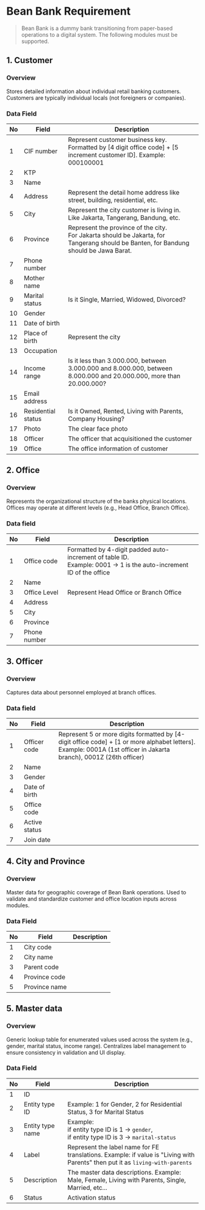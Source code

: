 # Bean Bank Requirement

> Bean Bank is a dummy bank transitioning from paper-based operations to a digital system. The following modules must be supported.

## 1. Customer
### Overview
Stores detailed information about individual retail banking customers.
Customers are typically individual locals (not foreigners or companies).
### Data Field
| No | Field              | Description                                                                                                                              |
|----|--------------------|------------------------------------------------------------------------------------------------------------------------------------------|
| 1  | CIF number         | Represent customer business key.<br/>Formatted by [4 digit office code] + [5 increment customer ID]. Example: 000100001                  |
| 2  | KTP                |                                                                                                                                          |
| 3  | Name               |                                                                                                                                          |
| 4  | Address            | Represent the detail home address like street, building, residential, etc.                                                               |
| 5  | City               | Represent the city customer is living in.<br/>Like Jakarta, Tangerang, Bandung, etc.                                                     |
| 6  | Province           | Represent the province of the city.<br/>For Jakarta should be Jakarta, for Tangerang should be Banten, for Bandung should be Jawa Barat. |
| 7  | Phone number       |                                                                                                                                          |
| 8  | Mother name        |                                                                                                                                          |
| 9  | Marital status     | Is it Single, Married, Widowed, Divorced?                                                                                                |
| 10 | Gender             |                                                                                                                                          |
| 11 | Date of birth      |                                                                                                                                          |
| 12 | Place of birth     | Represent the city                                                                                                                       |
| 13 | Occupation         |                                                                                                                                          |
| 14 | Income range       | Is it less than 3.000.000, between 3.000.000 and 8.000.000, between 8.000.000 and 20.000.000, more than 20.000.000?                      |
| 15 | Email address      |                                                                                                                                          |
| 16 | Residential status | Is it Owned, Rented, Living with Parents, Company Housing?                                                                               |
| 17 | Photo              | The clear face photo                                                                                                                     |
| 18 | Officer            | The officer that acquisitioned the customer                                                                                              |
| 19 | Office             | The office information of customer                                                                                                       |


## 2. Office
### Overview
Represents the organizational structure of the banks physical locations. Offices may operate at different levels (e.g., Head Office, Branch Office).
### Data field
| No | Field        | Description                                                                                                          |
|----|--------------|----------------------------------------------------------------------------------------------------------------------|
| 1  | Office code  | Formatted by 4-digit padded auto-increment of table ID.<br/>Example: 0001 → 1 is the auto-increment ID of the office |
| 2  | Name         |                                                                                                                      |
| 3  | Office Level | Represent Head Office or Branch Office                                                                               |
| 4  | Address      |                                                                                                                      |
| 5  | City         |                                                                                                                      |
| 6  | Province     |                                                                                                                      |
| 7  | Phone number |                                                                                                                      |


## 3. Officer
### Overview
Captures data about personnel employed at branch offices. 
### Data field
| No | Field         | Description                                                                                                                                                             |
|----|---------------|-------------------------------------------------------------------------------------------------------------------------------------------------------------------------|
| 1  | Officer code  | Represent 5 or more digits formatted by [4-digit office code] + [1 or more alphabet letters]. <br/>Example: 0001A (1st officer in Jakarta branch), 0001Z (26th officer) |
| 2  | Name          |                                                                                                                                                                         |
| 3  | Gender        |                                                                                                                                                                         |
| 4  | Date of birth |                                                                                                                                                                         |
| 5  | Office code   |                                                                                                                                                                         |
| 6  | Active status |                                                                                                                                                                         |
| 7  | Join date     |                                                                                                                                                                         |


## 4. City and Province
### Overview
Master data for geographic coverage of Bean Bank operations. Used to validate and standardize customer and office location inputs across modules.
### Data Field
| No | Field          | Description |
|----|----------------|-------------|
| 1  | City code      |             |
| 2  | City name      |             |
| 3  | Parent code    |             |
| 4  | Province code  |             |
| 5  | Province name  |             |


## 5. Master data
### Overview
Generic lookup table for enumerated values used across the system (e.g., gender, marital status, income range). Centralizes label management to ensure consistency in validation and UI display.
### Data Field
| No | Field            | Description                                                                                                                   |
|----|------------------|-------------------------------------------------------------------------------------------------------------------------------|
| 1  | ID               |                                                                                                                               |
| 2  | Entity type ID   | Example: 1 for Gender, 2 for Residential Status, 3 for Marital Status                                                         |
| 3  | Entity type name | Example: <br/>if entity type ID is 1 → `gender`,<br/>if entity type ID is 3 → `marital-status`                                |
| 4  | Label            | Represent the label name for FE translations. Example: if value is "Living with Parents" then put it as `living-with-parents` |
| 5  | Description      | The master data descriptions. Example: Male, Female, Living with Parents, Single, Married, etc...                             |
| 6  | Status           | Activation status                                                                                                             |

